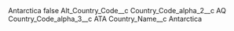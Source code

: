 <?xml version="1.0" encoding="UTF-8"?>
<CustomMetadata xmlns="http://soap.sforce.com/2006/04/metadata" xmlns:xsi="http://www.w3.org/2001/XMLSchema-instance" xmlns:xsd="http://www.w3.org/2001/XMLSchema">
    <label>Antarctica</label>
    <protected>false</protected>
    <values>
        <field>Alt_Country_Code__c</field>
        <value xsi:nil="true"/>
    </values>
    <values>
        <field>Country_Code_alpha_2__c</field>
        <value xsi:type="xsd:string">AQ</value>
    </values>
    <values>
        <field>Country_Code_alpha_3__c</field>
        <value xsi:type="xsd:string">ATA</value>
    </values>
    <values>
        <field>Country_Name__c</field>
        <value xsi:type="xsd:string">Antarctica</value>
    </values>
</CustomMetadata>
